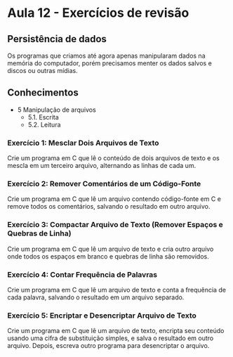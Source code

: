 # Aula 12 - Exercícios de revisão

## Persistência de dados
Os programas que criamos até agora apenas manipularam dados na memória do computador, porém precisamos menter os dados salvos e discos ou outras mídias.
## Conhecimentos
- 5 Manipulação de arquivos
	- 5.1. Escrita
	- 5.2. Leitura

### Exercício 1: Mesclar Dois Arquivos de Texto
Crie um programa em C que lê o conteúdo de dois arquivos de texto e os mescla em um terceiro arquivo, alternando as linhas de cada um.

### Exercício 2: Remover Comentários de um Código-Fonte
Crie um programa em C que lê um arquivo contendo código-fonte em C e remove todos os comentários, salvando o resultado em outro arquivo.

### Exercício 3: Compactar Arquivo de Texto (Remover Espaços e Quebras de Linha)
Crie um programa em C que lê um arquivo de texto e cria outro arquivo onde todos os espaços em branco e quebras de linha são removidos.

### Exercício 4: Contar Frequência de Palavras
Crie um programa em C que lê um arquivo de texto e conta a frequência de cada palavra, salvando o resultado em um arquivo separado.

### Exercício 5: Encriptar e Desencriptar Arquivo de Texto
Crie um programa em C que lê um arquivo de texto, encripta seu conteúdo usando uma cifra de substituição simples, e salva o resultado em outro arquivo. Depois, escreva outro programa para desencriptar o arquivo.